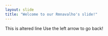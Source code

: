 ```yaml
---
layout: slide
title: "Welcome to our Rmnavalho's slide!"
---
```

This is altered line
Use the left arrow to go back!